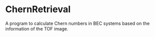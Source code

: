 # ChernRetrieval
A program to calculate Chern numbers in  BEC systems based on the information of the TOF image.
